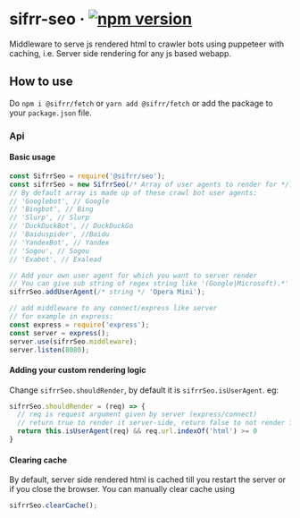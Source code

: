 # sifrr-seo &middot; [![npm version](https://img.shields.io/npm/v/@sifrr/seo.svg)](https://www.npmjs.com/package/@sifrr/seo)

Middleware to serve js rendered html to crawler bots using puppeteer with caching, i.e. Server side rendering for any js based webapp.

## How to use
Do `npm i @sifrr/fetch` or `yarn add @sifrr/fetch` or add the package to your `package.json` file.

### Api
#### Basic usage
```js
const SifrrSeo = require('@sifrr/seo');
const sifrrSeo = new SifrrSeo(/* Array of user agents to render for */);
// By default array is made up of these crawl bot user agents:
// 'Googlebot', // Google
// 'Bingbot', // Bing
// 'Slurp', // Slurp
// 'DuckDuckBot', // DuckDuckGo
// 'Baiduspider', //Baidu
// 'YandexBot', // Yandex
// 'Sogou', // Sogou
// 'Exabot', // Exalead

// Add your own user agent for which you want to server render
// You can give sub string of regex string like '(Google|Microsoft).*'
sifrrSeo.addUserAgent(/* string */ 'Opera Mini');

// add middleware to any connect/express like server
// for example in express:
const express = require('express');
const server = express();
server.use(sifrrSeo.middleware);
server.listen(8080);
```

#### Adding your custom rendering logic
Change `sifrrSeo.shouldRender`, by default it is `sifrrSeo.isUserAgent`. eg:
```js
sifrrSeo.shouldRender = (req) => {
  // req is request argument given by server (express/connect)
  // return true to render it server-side, return false to not render it.
  return this.isUserAgent(req) && req.url.indexOf('html') >= 0
}
```

#### Clearing cache
By default, server side rendered html is cached till you restart the server or if you close the browser. You can manually clear cache using
```js
sifrrSeo.clearCache();
```
